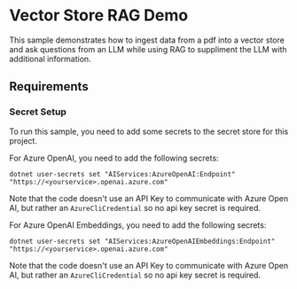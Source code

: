 ﻿# Vector Store RAG Demo

This sample demonstrates how to ingest data from a pdf into a vector store and ask questions from an LLM while using RAG to suppliment the LLM with additional information.

## Requirements

### Secret Setup

To run this sample, you need to add some secrets to the secret store for this project.

For Azure OpenAI, you need to add the following secrets:

```cli
dotnet user-secrets set "AIServices:AzureOpenAI:Endpoint" "https://<yourservice>.openai.azure.com"
```

Note that the code doesn't use an API Key to communicate with Azure Open AI, but rather an `AzureCliCredential` so no api key secret is required.

For Azure OpenAI Embeddings, you need to add the following secrets:

```cli
dotnet user-secrets set "AIServices:AzureOpenAIEmbeddings:Endpoint" "https://<yourservice>.openai.azure.com"
```

Note that the code doesn't use an API Key to communicate with Azure Open AI, but rather an `AzureCliCredential` so no api key secret is required.

